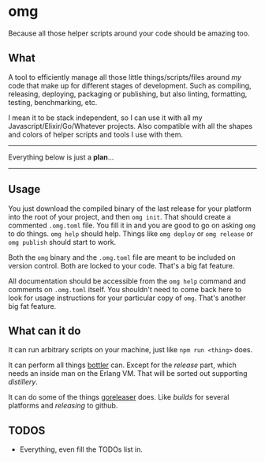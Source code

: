 # omg

Because all those helper scripts around your code should be amazing too.

## What

A tool to efficiently manage all those little things/scripts/files around _my_ code that make up for different stages of development. Such as compiling, releasing, deploying, packaging or publishing, but also linting, formatting, testing, benchmarking, etc.

I mean it to be stack independent, so I can use it with all my Javascript/Elixir/Go/Whatever projects. Also compatible with all the shapes and colors of helper scripts and tools I use with them.

-----

Everything below is just a __plan__...

-----

## Usage

You just download the compiled binary of the last release for your platform into the root of your project, and then `omg init`. That should create a commented `.omg.toml` file. You fill it in and you are good to go on asking `omg` to do things. `omg help` should help. Things like `omg deploy` or `omg release` or `omg publish` should start to work.

Both the `omg` binary and the `.omg.toml` file are meant to be included on  version control. Both are locked to your code. That's a big fat feature.

All documentation should be accessible from the `omg help` command and comments on `.omg.toml` itself. You shouldn't need to come back here to look for usage instructions for your particular copy of `omg`. That's another big fat feature.

## What can it do

It can run arbitrary scripts on your machine, just like `npm run <thing>` does.

It can perform all things [bottler](https://github.com/rubencaro/bottler) can. Except for the _release_ part, which needs an inside man on the Erlang VM. That will be sorted out supporting _distillery_.

It can do some of the things [goreleaser](https://goreleaser.com/) does. Like _builds_ for several platforms and _releasing_ to github.

## TODOS

* Everything, even fill the TODOs list in.
